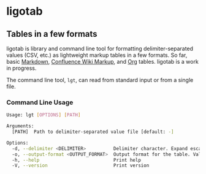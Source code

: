 # ligotab
## Tables in a few formats

ligotab is library and command line tool for formatting delimiter-separated values (CSV, etc.) as lightweight markup tables in a few formats. So far, basic [Markdown](https://www.markdownguide.org/extended-syntax/#tables), [Confluence Wiki Markup](https://confluence.atlassian.com/doc/confluence-wiki-markup-251003035.html), and [Org](https://www.gnu.org/software/emacs/manual/html_node/org/Tables.html) tables.  ligotab is a work in progress.

The command line tool, `lgt`, can read from standard input or from a single file.

### Command Line Usage
```sh
Usage: lgt [OPTIONS] [PATH]

Arguments:
  [PATH]  Path to delimiter-separated value file [default: -]

Options:
  -d, --delimiter <DELIMITER>          Delimiter character. Expand escape characters in the shell, e.g., `$'\t'` [default: ,]
  -o, --output-format <OUTPUT_FORMAT>  Output format for the table. Valid formats are `markdown`, `confluence`, and `org` [default: markdown]
  -h, --help                           Print help
  -V, --version                        Print version
```
